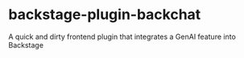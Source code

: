 # backstage-plugin-backchat
A quick and dirty frontend plugin that integrates a GenAI feature into Backstage
